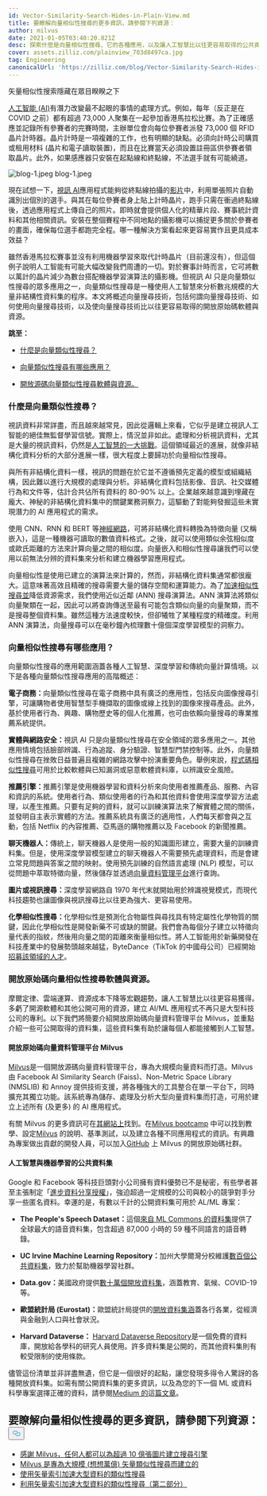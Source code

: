 ```yaml
---
id: Vector-Similarity-Search-Hides-in-Plain-View.md
title: 要瞭解向量相似性搜尋的更多資訊，請參閱下列資源：
author: milvus
date: 2021-01-05T03:40:20.821Z
desc: 探索什麼是向量相似性搜尋、它的各種應用，以及讓人工智慧比以往更容易取得的公共資源。
cover: assets.zilliz.com/plainview_703d8497ca.jpg
tag: Engineering
canonicalUrl: 'https://zilliz.com/blog/Vector-Similarity-Search-Hides-in-Plain-View'
---
```

<custom-h1>矢量相似性搜索隱藏在眾目睽睽之下</custom-h1><p><a href="https://medium.com/unstructured-data-service/the-easiest-way-to-search-among-1-billion-image-vectors-d6faf72e361f#a291">人工智能 (AI)</a>有潛力改變最不起眼的事情的處理方式。例如，每年（反正是在 COVID 之前）都有超過 73,000 人聚集在一起參加香港馬拉松比賽。為了正確感應並記錄所有參賽者的完賽時間，主辦單位會向每位參賽者派發 73,000 個 RFID 晶片計時器。晶片計時是一項複雜的工作，也有明顯的缺點。必須向計時公司購買或租用材料 (晶片和電子讀取裝置)，而且在比賽當天必須設置註冊區供參賽者領取晶片。此外，如果感應器只安裝在起點線和終點線，不法選手就有可能繞道。</p>
<p>
  
   <span class="img-wrapper"> <img translate="no" src="https://assets.zilliz.com/blog_1_e55c133e05.jpeg" alt="blog-1.jpeg" class="doc-image" id="blog-1.jpeg" />
   </span> <span class="img-wrapper"> <span>blog-1.jpeg</span> </span></p>
<p>現在試想一下，<a href="https://cloud.google.com/video-intelligence">視訊 AI</a>應用程式能夠從終點線拍攝的<a href="https://cloud.google.com/video-intelligence">影片</a>中，利用單張照片自動識別出個別的選手。與其在每位參賽者身上貼上計時晶片，跑手只需在衝過終點線後，透過應用程式上傳自己的照片。即時就會提供個人化的精華片段、賽事統計資料和其他相關資訊。安裝在整個賽程中不同地點的攝影機可以捕捉更多關於參賽者的畫面，確保每位選手都跑完全程。哪一種解決方案看起來更容易實作且更具成本效益？</p>
<p>雖然香港馬拉松賽事並沒有利用機器學習來取代計時晶片（目前還沒有），但這個例子說明人工智能有可能大幅改變我們周遭的一切。對於賽事計時而言，它可將數以萬計的晶片減少為數台搭配機器學習演算法的攝影機。但視訊 AI 只是向量類似性搜尋的眾多應用之一，向量類似性搜尋是一種使用人工智慧來分析數兆規模的大量非結構性資料集的程序。本文將概述向量搜尋技術，包括何謂向量搜尋技術、如何使用向量搜尋技術，以及使向量搜尋技術比以往更容易取得的開放原始碼軟體與資源。</p>
<p><strong>跳至：</strong></p>
<ul>
<li><p><a href="#what-is-vector-similarity-search">什麼是向量類似性搜尋？</a></p></li>
<li><p><a href="#what-are-some-applications-of-vector-similarity-search">向量類似性搜尋有哪些應用？</a></p></li>
<li><p><a href="#open-source-vector-similarity-search-software-and-resources">開放源碼向量類似性搜尋軟體與資源。</a></p></li>
</ul>
<h3 id="What-is-vector-similarity-search" class="common-anchor-header">什麼是向量類似性搜尋？</h3><p>視訊資料非常詳盡，而且越來越常見，因此從邏輯上來看，它似乎是建立視訊人工智能的絕佳無監督學習信號。實際上，情況並非如此。處理和分析視訊資料，尤其是大量的視訊資料，仍然是<a href="https://arxiv.org/pdf/1905.11954.pdf">人工智慧的一大挑戰</a>。這個領域最近的進展，就像非結構化資料分析的大部分進展一樣，很大程度上要歸功於向量相似性搜尋。</p>
<p>與所有非結構化資料一樣，視訊的問題在於它並不遵循預先定義的模型或組織結構，因此難以進行大規模的處理與分析。非結構化資料包括影像、音訊、社交媒體行為和文件等，估計合共佔所有資料的 80-90% 以上。企業越來越意識到埋藏在龐大、神秘的非結構化資料集中的關鍵業務洞察力，這驅動了對能夠發掘這些未實現潛力的 AI 應用程式的需求。</p>
<p>使用 CNN、RNN 和 BERT 等<a href="https://en.wikipedia.org/wiki/Neural_network">神經網路</a>，可將非結構化資料轉換為特徵向量 (又稱嵌入)，這是一種機器可讀取的數值資料格式。之後，就可以使用類似余弦相似度或歐氏距離的方法來計算向量之間的相似度。向量嵌入和相似性搜尋讓我們可以使用以前無法分辨的資料集來分析和建立機器學習應用程式。</p>
<p>向量相似性是使用已建立的演算法來計算的，然而，非結構化資料集通常都很龐大。這意味著高效且精確的搜尋需要大量的儲存空間和運算能力。為了<a href="https://medium.com/unstructured-data-service/how-to-choose-an-index-in-milvus-4f3d15259212#7a9a">加速相似性搜尋並</a>降低資源需求，我們使用近似近鄰 (ANN) 搜尋演算法。ANN 演算法將類似向量聚類在一起，因此可以將查詢傳送至最有可能包含類似向量的向量聚類，而不是搜尋整個資料集。雖然這種方法速度較快，但卻犧牲了某種程度的精確度。利用 ANN 演算法，向量搜尋可以在毫秒鐘內梳理數十億個深度學習模型的洞察力。</p>
<h3 id="What-are-some-applications-of-vector-similarity-search" class="common-anchor-header">向量相似性搜尋有哪些應用？</h3><p>向量類似性搜尋的應用範圍涵蓋各種人工智慧、深度學習和傳統向量計算情境。以下是各種向量類似性搜尋應用的高階概述：</p>
<p><strong>電子商務：</strong>向量類似性搜尋在電子商務中具有廣泛的應用性，包括反向圖像搜尋引擎，可讓購物者使用智慧型手機擷取的圖像或線上找到的圖像來搜尋產品。此外，基於使用者行為、興趣、購物歷史等的個人化推薦，也可由依賴向量搜尋的專業推薦系統提供。</p>
<p><strong>實體與網路安全：</strong>視訊 AI 只是向量類似性搜尋在安全領域的眾多應用之一。其他應用情境包括臉部辨識、行為追蹤、身分驗證、智慧型門禁控制等。此外，向量類似性搜尋在挫敗日益普遍且複雜的網路攻擊中扮演重要角色。舉例來說，<a href="https://medium.com/gsi-technology/application-of-ai-to-cybersecurity-part-3-19659bdb3422">程式碼相似性搜尋</a>可用於比較軟體與已知漏洞或惡意軟體資料庫，以辨識安全風險。</p>
<p><strong>推薦引擎：</strong>推薦引擎是使用機器學習和資料分析來向使用者推薦產品、服務、內容和資訊的系統。使用者行為、類似使用者的行為和其他資料會使用深度學習方法處理，以產生推薦。只要有足夠的資料，就可以訓練演算法來了解實體之間的關係，並發明自主表示實體的方法。推薦系統具有廣泛的適用性，人們每天都會與之互動，包括 Netflix 的內容推薦、亞馬遜的購物推薦以及 Facebook 的新聞推薦。</p>
<p><strong>聊天機器人：</strong>傳統上，聊天機器人是使用一般的知識圖形建立，需要大量的訓練資料集。但是，使用深度學習模型建立的聊天機器人不需要預先處理資料，而是會建立常見問題與答案之間的映射。使用預先訓練的自然語言處理 (NLP) 模型，可以從問題中萃取特徵向量，然後儲存並透過<a href="https://medium.com/unstructured-data-service/the-easiest-way-to-search-among-1-billion-image-vectors-d6faf72e361f#92e0">向量資料管理平台</a>進行查詢。</p>
<p><strong>圖片或視訊搜尋：</strong>深度學習網路自 1970 年代末就開始用於辨識視覺模式，而現代科技趨勢也讓圖像與視訊搜尋比以往更為強大、更容易使用。</p>
<p><strong>化學相似性搜尋：</strong>化學相似性是預測化合物屬性與尋找具有特定屬性化學物質的關鍵，因此化學相似性是開發新藥不可或缺的關鍵。我們會為每個分子建立以特徵向量代表的指紋，然後用向量之間的距離來衡量相似性。將人工智能用於新藥開發在科技產業中的發展勢頭越來越猛，ByteDance（TikTok 的中國母公司）已經開始<a href="https://techcrunch.com/2020/12/23/bytedance-ai-drug/">招募該領域的人才</a>。</p>
<h3 id="Open-source-vector-similarity-search-software-and-resources" class="common-anchor-header">開放原始碼向量相似性搜尋軟體與資源。</h3><p>摩爾定律、雲端運算、資源成本下降等宏觀趨勢，讓人工智慧比以往更容易獲得。多虧了開源軟體和其他公開可用的資源，建立 AI/ML 應用程式不再只是大型科技公司的專利。以下我們將簡要介紹開放原始碼向量資料管理平台 Milvus，並重點介紹一些可公開取得的資料集，這些資料集有助於讓每個人都能接觸到人工智慧。</p>
<h4 id="Milvus-an-open-source-vector-data-management-platform" class="common-anchor-header">開放原始碼向量資料管理平台 Milvus</h4><p><a href="https://milvus.io/">Milvus</a>是一個開放源碼向量資料管理平台，專為大規模向量資料而打造。Milvus 由 Facebook AI Similarity Search (Faiss)、Non-Metric Space Library (NMSLIB) 和 Annoy 提供技術支援，將各種強大的工具整合在單一平台下，同時擴充其獨立功能。該系統專為儲存、處理及分析大型向量資料集而打造，可用於建立上述所有 (及更多) 的 AI 應用程式。</p>
<p>有關 Milvus 的更多資訊可在<a href="https://milvus.io/">其網站上</a>找到。在<a href="https://github.com/milvus-io/bootcamp">Milvus bootcamp</a> 中可以找到教學、設定<a href="https://github.com/milvus-io/bootcamp">Milvus</a> 的說明、基準測試，以及建立各種不同應用程式的資訊。有興趣為專案做出貢獻的開發人員，可以加入<a href="https://github.com/milvus-io">GitHub</a> 上 Milvus 的開放原始碼社群。</p>
<h4 id="Public-datasets-for-artificial-intelligence-and-machine-learning" class="common-anchor-header">人工智慧與機器學習的公共資料集</h4><p>Google 和 Facebook 等科技巨頭對小公司擁有資料優勢已不是秘密，有些學者甚至主張制定「<a href="https://www.technologyreview.com/2019/06/06/135067/making-big-tech-companies-share-data-could-do-more-good-than-breaking-them-up/">進步資料分享授權</a>」，強迫超過一定規模的公司與較小的競爭對手分享一些匿名資料。幸運的是，有數以千計的公開資料集可用於 AL/ML 專案：</p>
<ul>
<li><p><strong>The People's Speech Dataset：</strong>這個<a href="https://mlcommons.org/en/peoples-speech/">來自 ML Commons 的資料集</a>提供了全球最大的語音資料集，包含超過 87,000 小時的 59 種不同語言的語音轉錄。</p></li>
<li><p><strong>UC Irvine Machine Learning Repository：</strong>加州大學爾灣分校維護<a href="https://archive.ics.uci.edu/ml/index.php">數百個公共資料集</a>，致力於幫助機器學習社群。</p></li>
<li><p><strong>Data.gov：</strong>美國政府提供<a href="https://www.data.gov/">數十萬個開放資料集</a>，涵蓋教育、氣候、COVID-19 等。</p></li>
<li><p><strong>歐盟統計局 (Eurostat)：</strong>歐盟統計局提供的<a href="https://ec.europa.eu/eurostat/data/database">開放資料集涵</a>蓋各行各業，從經濟與金融到人口與社會狀況。</p></li>
<li><p><strong>Harvard Dataverse：</strong> <a href="https://dataverse.harvard.edu/">Harvard Dataverse Repository</a>是一個免費的資料庫，開放給各學科的研究人員使用。許多資料集是公開的，而其他資料集則有較受限制的使用條款。</p></li>
</ul>
<p>儘管這份清單並非詳盡無遺，但它是一個很好的起點，讓您發現多得令人驚訝的各種開放資料集。如需有關公開資料集的更多資訊，以及為您的下一個 ML 或資料科學專案選擇正確的資料，請參閱<a href="https://altexsoft.medium.com/best-public-datasets-for-machine-learning-and-data-science-sources-and-advice-on-the-choice-636a0e754052">Medium 的</a>這<a href="https://altexsoft.medium.com/best-public-datasets-for-machine-learning-and-data-science-sources-and-advice-on-the-choice-636a0e754052">篇文章</a>。</p>
<h2 id="To-learn-more-about-vector-similarity-search-check-out-the-following-resources" class="common-anchor-header">要瞭解向量相似性搜尋的更多資訊，請參閱下列資源：<button data-href="#To-learn-more-about-vector-similarity-search-check-out-the-following-resources" class="anchor-icon" translate="no">
      <svg translate="no"
        aria-hidden="true"
        focusable="false"
        height="20"
        version="1.1"
        viewBox="0 0 16 16"
        width="16"
      >
        <path
          fill="#0092E4"
          fill-rule="evenodd"
          d="M4 9h1v1H4c-1.5 0-3-1.69-3-3.5S2.55 3 4 3h4c1.45 0 3 1.69 3 3.5 0 1.41-.91 2.72-2 3.25V8.59c.58-.45 1-1.27 1-2.09C10 5.22 8.98 4 8 4H4c-.98 0-2 1.22-2 2.5S3 9 4 9zm9-3h-1v1h1c1 0 2 1.22 2 2.5S13.98 12 13 12H9c-.98 0-2-1.22-2-2.5 0-.83.42-1.64 1-2.09V6.25c-1.09.53-2 1.84-2 3.25C6 11.31 7.55 13 9 13h4c1.45 0 3-1.69 3-3.5S14.5 6 13 6z"
        ></path>
      </svg>
    </button></h2><ul>
<li><a href="https://milvus.io/blog/Thanks-to-Milvus-Anyone-Can-Build-a-Vector-Database-for-1-Billion-Images.md">感謝 Milvus，任何人都可以為超過 10 億張圖片建立搜尋引擎</a></li>
<li><a href="https://milvus.io/blog/Milvus-Was-Built-for-Massive-Scale-Think-Trillion-Vector-Similarity-Search.md">Milvus 是專為大規模 (想想萬億) 矢量類似性搜尋而建立的</a></li>
<li><a href="https://zilliz.com/blog/Accelerating-Similarity-Search-on-Really-Big-Data-with-Vector-Indexing">使用矢量索引加速大型資料的類似性搜尋</a></li>
<li><a href="https://zilliz.com/learn/index-overview-part-2">利用矢量索引加速大型資料的類似性搜尋（第二部分）</a></li>
</ul>
